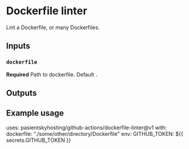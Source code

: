 # Dockerfile linter

Lint a Dockerfile, or many Dockerfiles.

## Inputs

### `dockerfile`

**Required** Path to dockerfile. Default `.`

## Outputs

## Example usage

uses: pasientskyhosting/github-actions/dockerfile-linter@v1
with:
  dockerfile: "./some/other/directory/Dockerfile"
env:
  GITHUB_TOKEN: ${{ secrets.GITHUB_TOKEN }}
